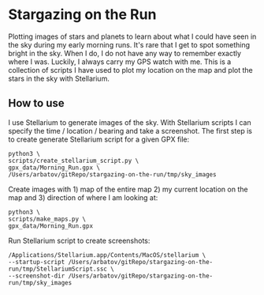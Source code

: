 # Stargazing on the Run

Plotting images of stars and planets to learn about what I could have seen in the sky during my early morning runs. It's rare that I get to spot something bright in the sky. When I do, I do not have any way to remember exactly where I was. Luckily, I always carry my GPS watch with me. This is a collection of scripts I have used to plot my location on the map and plot the stars in the sky with Stellarium.

## How to use

I use Stellarium to generate images of the sky. With Stellarium scripts I can specify the time / location / bearing and take a screenshot. The first step is to create generate Stellarium script for a given GPX file:

```
python3 \
scripts/create_stellarium_script.py \
gpx_data/Morning_Run.gpx \
/Users/arbatov/gitRepo/stargazing-on-the-run/tmp/sky_images
```

Create images with 1) map of the entire map 2) my current location on the map and 3) direction of where I am looking at:

```
python3 \
scripts/make_maps.py \
gpx_data/Morning_Run.gpx
```

Run Stellarium script to create screenshots:

```
/Applications/Stellarium.app/Contents/MacOS/stellarium \
--startup-script /Users/arbatov/gitRepo/stargazing-on-the-run/tmp/StellariumScript.ssc \
--screenshot-dir /Users/arbatov/gitRepo/stargazing-on-the-run/tmp/sky_images
```
